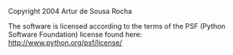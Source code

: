 Copyright 2004 Artur de Sousa Rocha

The software is licensed according to the terms of the PSF (Python Software Foundation) license found here: http://www.python.org/psf/license/